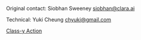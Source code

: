 Original contact: Siobhan Sweeney <siobhan@clara.ai>

Technical: Yuki Cheung <chyuki@gmail.com>

[Class-y Action](Class-y_Action "wikilink")